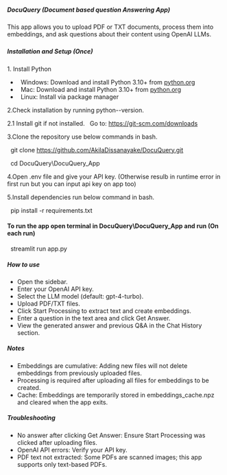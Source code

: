 ##### DocuQuery (Document based question Answering App)



This app allows you to upload PDF or TXT documents, process them into embeddings, and ask questions about their content using OpenAI LLMs.

##### 

##### Installation and Setup (Once)



1\. Install Python



* &nbsp;   Windows: Download and install Python 3.10+ from [python.org](python.org)
* &nbsp;   Mac: Download and install Python 3.10+ from [python.org](python.org)
* &nbsp;   Linux: Install via package manager



2.Check installation by running python--version.

2.1 Install git if not installed.
&nbsp;       Go to: https://git-scm.com/downloads


3.Clone the repository use below commands in bash.

&nbsp;        git clone https://github.com/AkilaDissanayake/DocuQuery.git

&nbsp;        cd DocuQuery\DocuQuery_App


4.Open .env file and give your API key. (Otherwise resulb in runtime error in first run but you can input api key on app too)

5.Install dependencies run below command in bash.

&nbsp;    pip install -r requirements.txt



#### To run the app open terminal in DocuQuery\DocuQuery_App and run (On each run)

&nbsp;    streamlit run app.py



##### How to use



* Open the sidebar.
* Enter your OpenAI API key.
* Select the LLM model (default: gpt-4-turbo).
* Upload PDF/TXT files.
* Click Start Processing to extract text and create embeddings.
* Enter a question in the text area and click Get Answer.
* View the generated answer and previous Q\&A in the Chat History section.





##### Notes



* Embeddings are cumulative: Adding new files will not delete embeddings from previously uploaded files.
* Processing is required after uploading all files for embeddings to be created.
* Cache: Embeddings are temporarily stored in embeddings\_cache.npz and cleared when the app exits.



##### Troubleshooting



* No answer after clicking Get Answer: Ensure Start Processing was clicked after uploading files.
* OpenAI API errors: Verify your API key.
* PDF text not extracted: Some PDFs are scanned images; this app supports only text-based PDFs.













